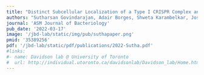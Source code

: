 ```yaml
---
title: "Distinct Subcellular Localization of a Type I CRISPR Complex and the Cas3 Nuclease in Bacteria"
authors: "Sutharsan Govindarajan, Adair Borges, Shweta Karambelkar, Joseph Bondy-Denomy" 
journal: 'ASM Journal of Bacteriology'
pub_date: '2022-03-17'
image: '/jbd-lab/static/img/pub/suthapaper.png'
pmid: '35389256'
pdf: '/jbd-lab/static/pdf/publications/2022-Sutha.pdf'
#links:
#- name: Davidson lab @ University of Toronto
#  url: http://individual.utoronto.ca/davidsonlab/Davidson_lab/Home.html
---
```

